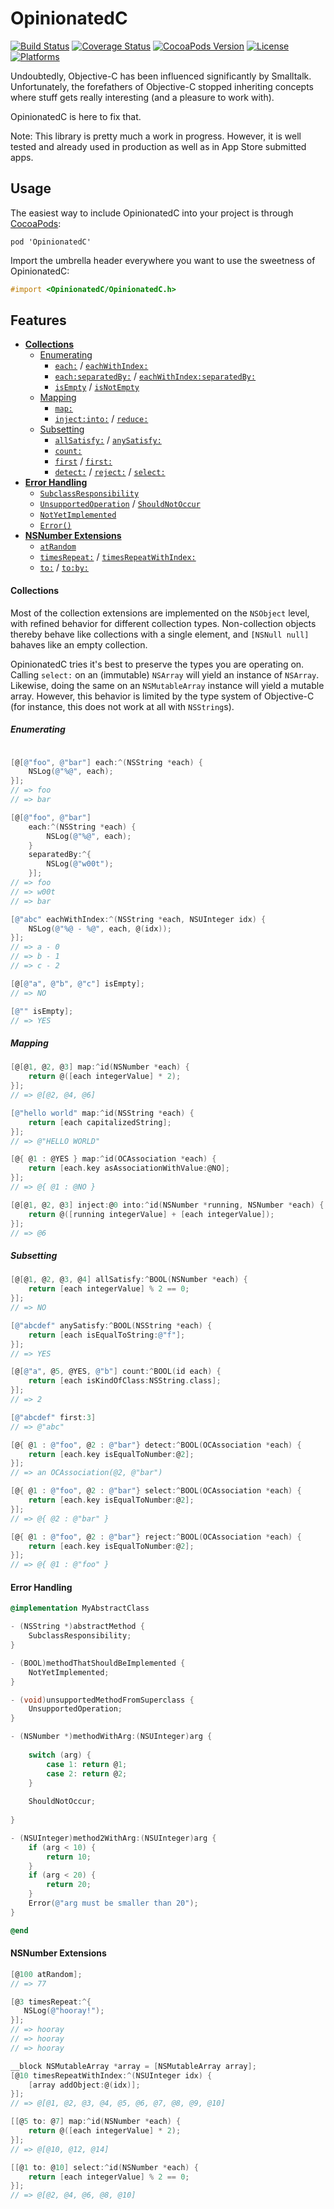 # OpinionatedC
[![Build Status](https://travis-ci.org/leoschweizer/OpinionatedC.svg?branch=master)](https://travis-ci.org/leoschweizer/OpinionatedC)
[![Coverage Status](https://coveralls.io/repos/leoschweizer/OpinionatedC/badge.svg?branch=master&service=github)](https://coveralls.io/github/leoschweizer/OpinionatedC?branch=master)
[![CocoaPods Version](https://img.shields.io/cocoapods/v/OpinionatedC.svg)](https://cocoapods.org/pods/OpinionatedC)
[![License](https://img.shields.io/cocoapods/l/OpinionatedC.svg)](https://cocoapods.org/pods/OpinionatedC)
[![Platforms](https://img.shields.io/cocoapods/p/OpinionatedC.svg)](https://cocoapods.org/pods/OpinionatedC)

Undoubtedly, Objective-C has been influenced significantly by Smalltalk. Unfortunately, the forefathers of 
Objective-C stopped inheriting concepts where stuff gets really interesting (and a pleasure to work with).

OpinionatedC is here to fix that.

Note: This library is pretty much a work in progress. However, it is well tested and already used in production
as well as in App Store submitted apps.

## Usage
The easiest way to include OpinionatedC into your project is through [CocoaPods](http://cocoapods.org/):
```
pod 'OpinionatedC'
```
Import the umbrella header everywhere you want to use the sweetness of OpinionatedC:
```objectivec
#import <OpinionatedC/OpinionatedC.h>
```

## Features
* [**Collections**](https://github.com/leoschweizer/OpinionatedC#collections)
  * [Enumerating](https://github.com/leoschweizer/OpinionatedC#enumerating)
    * [`each:`](https://github.com/leoschweizer/OpinionatedC#enumerating) / [`eachWithIndex:`](https://github.com/leoschweizer/OpinionatedC#enumerating)
    * [`each:separatedBy:`](https://github.com/leoschweizer/OpinionatedC#enumerating) / [`eachWithIndex:separatedBy:`](https://github.com/leoschweizer/OpinionatedC#enumerating)
    * [`isEmpty`](https://github.com/leoschweizer/OpinionatedC#enumerating) / [`isNotEmpty`](https://github.com/leoschweizer/OpinionatedC#enumerating)
  * [Mapping](https://github.com/leoschweizer/OpinionatedC#mapping)
    * [`map:`](https://github.com/leoschweizer/OpinionatedC#mapping)
    * [`inject:into:`](https://github.com/leoschweizer/OpinionatedC#mapping) / [`reduce:`](https://github.com/leoschweizer/OpinionatedC#mapping)
  * [Subsetting](https://github.com/leoschweizer/OpinionatedC#subsetting)
    * [`allSatisfy:`](https://github.com/leoschweizer/OpinionatedC#subsetting) / [`anySatisfy:`](https://github.com/leoschweizer/OpinionatedC#subsetting) 
    * [`count:`](https://github.com/leoschweizer/OpinionatedC#subsetting)
	* [`first`](https://github.com/leoschweizer/OpinionatedC#subsetting) / [`first:`](https://github.com/leoschweizer/OpinionatedC#subsetting)
    * [`detect:`](https://github.com/leoschweizer/OpinionatedC#subsetting) / [`reject:`](https://github.com/leoschweizer/OpinionatedC#subsetting) / [`select:`](https://github.com/leoschweizer/OpinionatedC#subsetting)
* [**Error Handling**](https://github.com/leoschweizer/OpinionatedC#error-handling)
  * [`SubclassResponsibility`](https://github.com/leoschweizer/OpinionatedC#error-handling)
  * [`UnsupportedOperation`](https://github.com/leoschweizer/OpinionatedC#error-handling) / [`ShouldNotOccur`](https://github.com/leoschweizer/OpinionatedC#error-handling)
  * [`NotYetImplemented`](https://github.com/leoschweizer/OpinionatedC#error-handling)
  * [`Error()`](https://github.com/leoschweizer/OpinionatedC#error-handling)
* [**NSNumber Extensions**](https://github.com/leoschweizer/OpinionatedC#nsnumber-extensions)
  * [`atRandom`](https://github.com/leoschweizer/OpinionatedC#nsnumber-extensions)
  * [`timesRepeat:`](https://github.com/leoschweizer/OpinionatedC#nsnumber-extensions) / [`timesRepeatWithIndex:`](https://github.com/leoschweizer/OpinionatedC#nsnumber-extensions)
  * [`to:`](https://github.com/leoschweizer/OpinionatedC#nsnumber-extensions) / [`to:by:`](https://github.com/leoschweizer/OpinionatedC#nsnumber-extensions)

#### Collections
Most of the collection extensions are implemented on the `NSObject` level, with refined behavior for different 
collection types. Non-collection objects thereby behave like collections with a single element, and `[NSNull null]`
bahaves like an empty collection.

OpinionatedC tries it's best to preserve the types you are operating on. Calling `select:` on an (immutable) `NSArray`
will yield an instance of `NSArray`. Likewise, doing the same on an `NSMutableArray` instance will yield a mutable
array. However, this behavior is limited by the type system of Objective-C (for instance, this does not work
at all with `NSString`s).

##### Enumerating
```objectivec

[@[@"foo", @"bar"] each:^(NSString *each) {
    NSLog(@"%@", each);
}];
// => foo
// => bar

[@[@"foo", @"bar"] 
    each:^(NSString *each) {
        NSLog(@"%@", each);
    }
    separatedBy:^{
        NSLog(@"w00t");
    }];
// => foo
// => w00t
// => bar

[@"abc" eachWithIndex:^(NSString *each, NSUInteger idx) {
    NSLog(@"%@ - %@", each, @(idx));
}];
// => a - 0
// => b - 1
// => c - 2

[@[@"a", @"b", @"c"] isEmpty];
// => NO

[@"" isEmpty];
// => YES

```

##### Mapping
```objectivec
[@[@1, @2, @3] map:^id(NSNumber *each) {
    return @([each integerValue] * 2);
}];
// => @[@2, @4, @6]

[@"hello world" map:^id(NSString *each) { 
    return [each capitalizedString];
}];
// => @"HELLO WORLD"

[@{ @1 : @YES } map:^id(OCAssociation *each) { 
    return [each.key asAssociationWithValue:@NO];
}];
// => @{ @1 : @NO }

[@[@1, @2, @3] inject:@0 into:^id(NSNumber *running, NSNumber *each) {
    return @([running integerValue] + [each integerValue]);
}];
// => @6
```

##### Subsetting
```objectivec
[@[@1, @2, @3, @4] allSatisfy:^BOOL(NSNumber *each) {
    return [each integerValue] % 2 == 0;
}];
// => NO

[@"abcdef" anySatisfy:^BOOL(NSString *each) { 
    return [each isEqualToString:@"f"];
}];
// => YES

[@[@"a", @5, @YES, @"b"] count:^BOOL(id each) {
    return [each isKindOfClass:NSString.class];
}];
// => 2

[@"abcdef" first:3]
// => @"abc"

[@{ @1 : @"foo", @2 : @"bar"} detect:^BOOL(OCAssociation *each) {
    return [each.key isEqualToNumber:@2];
}];
// => an OCAssociation(@2, @"bar")

[@{ @1 : @"foo", @2 : @"bar"} select:^BOOL(OCAssociation *each) {
    return [each.key isEqualToNumber:@2];
}];
// => @{ @2 : @"bar" }

[@{ @1 : @"foo", @2 : @"bar"} reject:^BOOL(OCAssociation *each) {
    return [each.key isEqualToNumber:@2];
}];
// => @{ @1 : @"foo" }
```

#### Error Handling
```objectivec
@implementation MyAbstractClass

- (NSString *)abstractMethod {
    SubclassResponsibility;
}

- (BOOL)methodThatShouldBeImplemented {
    NotYetImplemented;
}

- (void)unsupportedMethodFromSuperclass {
    UnsupportedOperation;
}

- (NSNumber *)methodWithArg:(NSUInteger)arg {
    
    switch (arg) {
        case 1: return @1;
        case 2: return @2;
    }
    
    ShouldNotOccur;
    
}

- (NSUInteger)method2WithArg:(NSUInteger)arg {
    if (arg < 10) {
        return 10;
    }
    if (arg < 20) {
        return 20;
    }
    Error(@"arg must be smaller than 20");
}

@end
```


#### NSNumber Extensions
```objectivec
[@100 atRandom];
// => 77

[@3 timesRepeat:^{ 
   NSLog(@"hooray!"); 
}];
// => hooray
// => hooray
// => hooray

__block NSMutableArray *array = [NSMutableArray array];
[@10 timesRepeatWithIndex:^(NSUInteger idx) {
    [array addObject:@(idx)];
}];
// => @[@1, @2, @3, @4, @5, @6, @7, @8, @9, @10]

[[@5 to: @7] map:^id(NSNumber *each) {
    return @([each integerValue] * 2);
}];
// => @[@10, @12, @14]

[[@1 to: @10] select:^id(NSNumber *each) {
    return [each integerValue] % 2 == 0;
}];
// => @[@2, @4, @6, @8, @10]
```
